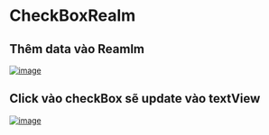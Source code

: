 # CheckBoxRealm
## Thêm data vào Reamlm
[
![image](https://user-images.githubusercontent.com/51317017/84752696-48fc7700-afe8-11ea-94d5-2fed9948b061.png)
](url)

## Click vào checkBox sẽ update vào textView
[
![image](https://user-images.githubusercontent.com/51317017/84752787-692c3600-afe8-11ea-8082-ab4af82333fd.png)
](url)
